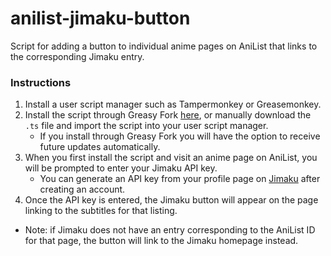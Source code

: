 # anilist-jimaku-button

Script for adding a button to individual anime pages on AniList that links to the corresponding Jimaku entry.

### Instructions

1. Install a user script manager such as Tampermonkey or Greasemonkey.
2. Install the script through Greasy Fork [here](https://greasyfork.org/en/scripts/493476-anilist-jimaku-button), or manually download the `.ts` file and import the script into your user script manager.
    - If you install through Greasy Fork you will have the option to receive future updates automatically.
3. When you first install the script and visit an anime page on AniList, you will be prompted to enter your Jimaku API key.
    - You can generate an API key from your profile page on [Jimaku](https://jimaku.cc/) after creating an account.
4. Once the API key is entered, the Jimaku button will appear on the page linking to the subtitles for that listing.
- Note: if Jimaku does not have an entry corresponding to the AniList ID for that page, the button will link to the Jimaku homepage instead. 